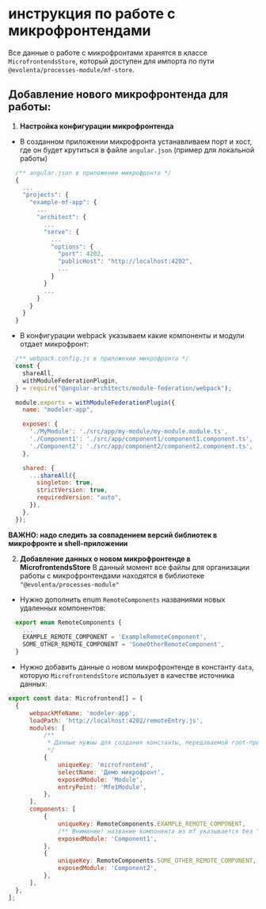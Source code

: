 # инструкция по работе с микрофронтендами

Все данные о работе с микрофронтами хранятся в классе `MicrofrontendsStore`, который доступен для импорта по пути `@evolenta/processes-module/mf-store`.


## Добавление нового микрофронтенда для работы:

1. **Настройка конфигурации микрофронтенда** 

  - В созданном приложении микрофронта устанавливаем порт и хост, где он будет крутиться в файле `angular.json` (пример для локальной работы)

  ```javascript
    /** angular.json в приложении микрофронта */ 
    {
      ...
      "projects": {
        "example-mf-app": {
          ...
          "architect": {
            ...
            "serve": {
              ...
              "options": {
                "port": 4202,
                "publicHost": "http://localhost:4202",
                ...
              }
            }
            ...
          }
        }
      }
    }
  ```

  - В конфигурации webpack указываем какие компоненты и модули отдает микрофронт:

  ```javascript
    /** webpack.config.js в приложении микрофронта */
    const {
      shareAll,
      withModuleFederationPlugin,
    } = require("@angular-architects/module-federation/webpack");

    module.exports = withModuleFederationPlugin({
      name: "modeler-app",

      exposes: {
        './MyModule': './src/app/my-module/my-module.module.ts',
        './Component1': './src/app/component1/component1.component.ts',
        './Component2': './src/app/component2/component2.component.ts',
      },

      shared: {
        ...shareAll({
          singleton: true,
          strictVersion: true,
          requiredVersion: "auto",
        }),
      },
    });
  ```

  **ВАЖНО: надо следить за совпадением версий библиотек в микрофронте и shell-приложении**

2. **Добавление данных о новом микрофронтенде в MicrofrontendsStore**
  В данный момент все файлы для организации работы с микрофронтендами находятся в библиотеке `"@evolenta/processes-module"`

  - Нужно дополнить enum `RemoteComponents` названиями новых удаленных компонентов:

  ```javascript
    export enum RemoteComponents {
      ...
      EXAMPLE_REMOTE_COMPONENT = 'ExampleRemoteComponent',
      SOME_OTHER_REMOTE_COMPONENT = 'SomeOtherRemoteComponent',
    }
  ```
  
  - Нужно добавить данные о новом микрофронтенде в константу `data`, которую `MicrofrontendsStore` использует в качестве источника данных:

  ```javascript
  export const data: Microfrontend[] = [
    {
        webpackMfeName: 'modeler-app',
        loadPath: 'http://localhost:4202/remoteEntry.js',
        modules: [
            /**
             * Данные нужны для создания константы, передаваемой root-приложением по DI под токеном MICROFRONTENDS_TOKEN
             */
            {
                uniqueKey: 'microfrontend',
                selectName: 'Демо микрофронт',
                exposedModule: 'Module',
                entryPoint: 'Mfe1Module',
            },
        ],
        components: [
            {
                uniqueKey: RemoteComponents.EXAMPLE_REMOTE_COMPONENT,
                /** Внимание! название компонента из mf указывается без "./" в отличие от ключа exposes в самом микрофронте */
                exposedModule: 'Component1',
            },
            {
                uniqueKey: RemoteComponents.SOME_OTHER_REMOTE_COMPONENT,
                exposedModule: 'Component2',
            },
        ],
    },
  ];

  ```